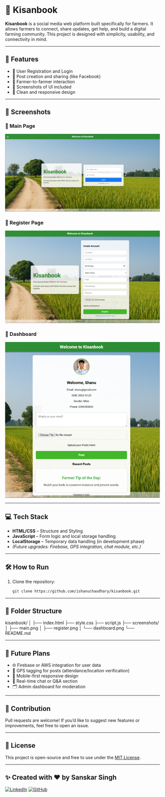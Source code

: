 # 🌾 Kisanbook

**Kisanbook** is a social media web platform built specifically for farmers. It allows farmers to connect, share updates, get help, and build a digital farming community. This project is designed with simplicity, usability, and connectivity in mind.

---

## 🚀 Features

- 👤 User Registration and Login
- 📰 Post creation and sharing (like Facebook)
- 💬 Farmer-to-farmer interaction
- 📸 Screenshots of UI included
- 🌿 Clean and responsive design

---

## 📸 Screenshots

### 🔹 Main Page
![Main Page](screenshots/main.png)

### 🔹 Register Page
![Register Page](screenshots/register.png)

### 🔹 Dashboard
![Dashboard](screenshots/dashboard.png)

---

## 💻 Tech Stack

- **HTML/CSS** – Structure and Styling
- **JavaScript** – Form logic and local storage handling
- **LocalStorage** – Temporary data handling (in development phase)
- *(Future upgrades: Firebase, GPS integration, chat module, etc.)*

---

## 🛠️ How to Run

1. Clone the repository:
   ```bash
   git clone https://github.com/ishanuchaudhary/kisanbook.git

---

## 📂 Folder Structure

kisanbook/
│
├── index.html
├── style.css
├── script.js
├── screenshots/
│   ├── main.png
│   ├── register.png
│   └── dashboard.png
└── README.md

---

## 📌 Future Plans

- 🌐 Firebase or AWS integration for user data
- 🧭 GPS tagging for posts (attendance/location verification)
- 📲 Mobile-first responsive design
- 💬 Real-time chat or Q&A section
- 🗂️ Admin dashboard for moderation

---

## 🤝 Contribution

Pull requests are welcome! If you’d like to suggest new features or improvements, feel free to open an issue.

---

## 📃 License

This project is open-source and free to use under the [MIT License](LICENSE).

---

## ✨ Created with ❤️ by Sanskar Singh

[![LinkedIn](https://img.shields.io/badge/LinkedIn-blue?logo=linkedin&style=flat-square)](https://www.linkedin.com/in/sanskar9929/)
[![GitHub](https://img.shields.io/badge/GitHub-%2312100E.svg?logo=github&style=flat-square)](https://github.com/ishanuchaudhary)


